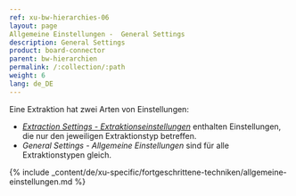 ```yaml
---
ref: xu-bw-hierarchies-06
layout: page
Allgemeine Einstellungen -  General Settings
description: General Settings
product: board-connector
parent: bw-hierarchien
permalink: /:collection/:path
weight: 6
lang: de_DE
---
```


Eine Extraktion hat zwei Arten von Einstellungen:
- [*Extraction Settings - Extraktionseinstellungen*](./hierarchie-extraktionseinstellungen) enthalten Einstellungen, die nur den jeweiligen Extraktionstyp betreffen.
- *General Settings - Allgemeine Einstellungen* sind für alle Extraktionstypen gleich. 


{% include _content/de/xu-specific/fortgeschrittene-techniken/allgemeine-einstellungen.md  %}




